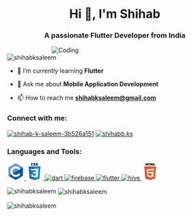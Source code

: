 <!-- [![MasterHead](https://pasinfotech.com/wp-content/uploads/2019/06/flutter-banner.jpg)](https://www.linkedin.com/in/shihab-k-saleem-3b526a151/) -->
<h1 align="center">Hi 👋, I'm Shihab</h1>
<h3 align="center">A passionate Flutter Developer from India</h3>
<img align="right" alt="Coding" width="400" src="https://media1.giphy.com/media/qgQUggAC3Pfv687qPC/giphy.gif">

<p align="left"> <img src="https://komarev.com/ghpvc/?username=shihabksaleem&label=Profile%20views&color=0e75b6&style=flat" alt="shihabksaleem" /> </p>

- 🌱 I’m currently learning **Flutter**

- 💬 Ask me about **Mobile Application Development**

- 📫 How to reach me **shihabksaleem@gmail.com**

<h3 align="left">Connect with me:</h3>
<p align="left">
<a href="https://linkedin.com/in/shihab-k-saleem-3b526a151" target="blank"><img align="center" src="https://raw.githubusercontent.com/rahuldkjain/github-profile-readme-generator/master/src/images/icons/Social/linked-in-alt.svg" alt="shihab-k-saleem-3b526a151" height="30" width="40" /></a>
<a href="https://instagram.com/shihabb.ks" target="blank"><img align="center" src="https://raw.githubusercontent.com/rahuldkjain/github-profile-readme-generator/master/src/images/icons/Social/instagram.svg" alt="shihabb.ks" height="30" width="40" /></a>
</p>

<h3 align="left">Languages and Tools:</h3>
<p align="left"> <a href="https://www.cprogramming.com/" target="_blank" rel="noreferrer"> <img src="https://raw.githubusercontent.com/devicons/devicon/master/icons/c/c-original.svg" alt="c" width="40" height="40"/> </a> <a href="https://www.w3schools.com/css/" target="_blank" rel="noreferrer"> <img src="https://raw.githubusercontent.com/devicons/devicon/master/icons/css3/css3-original-wordmark.svg" alt="css3" width="40" height="40"/> </a> <a href="https://dart.dev" target="_blank" rel="noreferrer"> <img src="https://www.vectorlogo.zone/logos/dartlang/dartlang-icon.svg" alt="dart" width="40" height="40"/> </a> <a href="https://firebase.google.com/" target="_blank" rel="noreferrer"> <img src="https://www.vectorlogo.zone/logos/firebase/firebase-icon.svg" alt="firebase" width="40" height="40"/> </a> <a href="https://flutter.dev" target="_blank" rel="noreferrer"> <img src="https://www.vectorlogo.zone/logos/flutterio/flutterio-icon.svg" alt="flutter" width="40" height="40"/> </a> <a href="https://hive.apache.org/" target="_blank" rel="noreferrer"> <img src="https://www.vectorlogo.zone/logos/apache_hive/apache_hive-icon.svg" alt="hive" width="40" height="40"/> </a> <a href="https://www.w3.org/html/" target="_blank" rel="noreferrer"> <img src="https://raw.githubusercontent.com/devicons/devicon/master/icons/html5/html5-original-wordmark.svg" alt="html5" width="40" height="40"/> </a> </p>

<p><img align="left" src="https://github-readme-stats.vercel.app/api/top-langs?username=shihabksaleem&show_icons=true&locale=en&layout=compact" alt="shihabksaleem" /></p>

<p>&nbsp;<img align="center" src="https://github-readme-stats.vercel.app/api?username=shihabksaleem&show_icons=true&locale=en" alt="shihabksaleem" /></p>

<p><img align="center" src="https://github-readme-streak-stats.herokuapp.com/?user=shihabksaleem&" alt="shihabksaleem" /></p>
